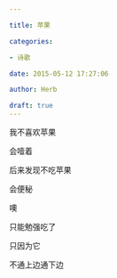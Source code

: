 ```yaml
---

title: 苹果

categories:

- 诗歌

date: 2015-05-12 17:27:06

author: Herb

draft: true
---
```


我不喜欢苹果

会噎着

后来发现不吃苹果

会便秘

噢

只能勉强吃了

只因为它

不通上边通下边